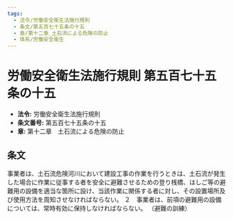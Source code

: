 ```yaml
---
tags:
  - 法令/労働安全衛生法施行規則
  - 条文/第五百七十五条の十五
  - 章/第十二章_土石流による危険の防止
  - 体系/労働安全衛生
---
```

# 労働安全衛生法施行規則 第五百七十五条の十五

- **法令:** 労働安全衛生法施行規則
- **条文番号:** 第五百七十五条の十五
- **章:** 第十二章　土石流による危険の防止

## 条文
事業者は、土石流危険河川において建設工事の作業を行うときは、土石流が発生した場合に作業に従事する者を安全に避難させるための登り桟橋、はしご等の避難用の設備を適当な箇所に設け、当該作業に関係する者に対し、その設置場所及び使用方法を周知させなければならない。
２　事業者は、前項の避難用の設備については、常時有効に保持しなければならない。
（避難の訓練）

